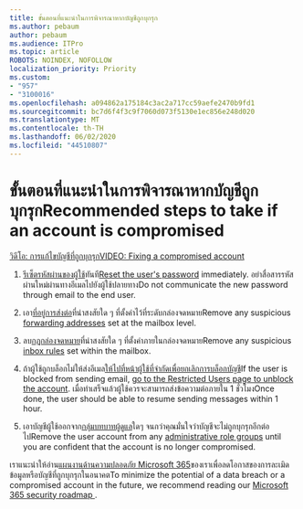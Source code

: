 ```yaml
---
title: ขั้นตอนที่แนะนําในการพิจารณาหากบัญชีถูกบุกรุก
ms.author: pebaum
author: pebaum
ms.audience: ITPro
ms.topic: article
ROBOTS: NOINDEX, NOFOLLOW
localization_priority: Priority
ms.custom:
- "957"
- "3100016"
ms.openlocfilehash: a094862a175184c3ac2a717cc59aefe2470b9fd1
ms.sourcegitcommit: bc7d6f4f3c9f7060d073f5130e1ec856e248d020
ms.translationtype: MT
ms.contentlocale: th-TH
ms.lasthandoff: 06/02/2020
ms.locfileid: "44510807"
---
```

# <a name="recommended-steps-to-take-if-an-account-is-compromised"></a><span data-ttu-id="7af77-102">ขั้นตอนที่แนะนําในการพิจารณาหากบัญชีถูกบุกรุก</span><span class="sxs-lookup"><span data-stu-id="7af77-102">Recommended steps to take if an account is compromised</span></span>

[<span data-ttu-id="7af77-103">วิดีโอ: การแก้ไขบัญชีที่ถูกบุกรุก</span><span class="sxs-lookup"><span data-stu-id="7af77-103">VIDEO: Fixing a compromised account</span></span>](https://www.microsoft.com/videoplayer/embed/RE2jvOb?pid=ocpVideo0-innerdiv-oneplayer&amp;postJsllMsg=true&amp;maskLevel=20&amp;autoplay=true)
  
1. <span data-ttu-id="7af77-104">[รีเซ็ตรหัสผ่านของผู้ใช้](https://docs.microsoft.com/microsoft-365/admin/add-users/reset-passwords)ทันที</span><span class="sxs-lookup"><span data-stu-id="7af77-104">[Reset the user's password](https://docs.microsoft.com/microsoft-365/admin/add-users/reset-passwords) immediately.</span></span> <span data-ttu-id="7af77-105">อย่าสื่อสารรหัสผ่านใหม่ผ่านทางอีเมลไปยังผู้ใช้ปลายทาง</span><span class="sxs-lookup"><span data-stu-id="7af77-105">Do not communicate the new password through email to the end user.</span></span>

2. <span data-ttu-id="7af77-106">เอา[ที่อยู่การส่งต่อ](https://docs.microsoft.com/microsoft-365/admin/email/configure-email-forwarding)ที่น่าสงสัยใด ๆ ที่ตั้งค่าไว้ที่ระดับกล่องจดหมาย</span><span class="sxs-lookup"><span data-stu-id="7af77-106">Remove any suspicious [forwarding addresses](https://docs.microsoft.com/microsoft-365/admin/email/configure-email-forwarding) set at the mailbox level.</span></span>

3. <span data-ttu-id="7af77-107">ลบ[กฎกล่องจดหมาย](https://support.office.com/article/1433E3A0-7FB0-4999-B536-50E05CB67FED)ที่น่าสงสัยใด ๆ ที่ตั้งค่าภายในกล่องจดหมาย</span><span class="sxs-lookup"><span data-stu-id="7af77-107">Remove any suspicious [inbox rules](https://support.office.com/article/1433E3A0-7FB0-4999-B536-50E05CB67FED) set within the mailbox.</span></span>

4. <span data-ttu-id="7af77-108">ถ้าผู้ใช้ถูกบล็อกไม่ให้ส่งอีเมล[ให้ไปที่หน้าผู้ใช้ที่จํากัดเพื่อยกเลิกการบล็อกบัญชี](https://protection.office.com/?hash=/restrictedusers)</span><span class="sxs-lookup"><span data-stu-id="7af77-108">If the user is blocked from sending email, [go to the Restricted Users page to unblock the account](https://protection.office.com/?hash=/restrictedusers).</span></span> <span data-ttu-id="7af77-109">เมื่อทําเสร็จแล้วผู้ใช้ควรจะสามารถส่งข้อความต่อภายใน 1 ชั่วโมง</span><span class="sxs-lookup"><span data-stu-id="7af77-109">Once done, the user should be able to resume sending messages within 1 hour.</span></span>

5. <span data-ttu-id="7af77-110">เอาบัญชีผู้ใช้ออกจาก[กลุ่มบทบาทผู้ดูแล](https://docs.microsoft.com/microsoft-365/admin/add-users/assign-admin-roles)ใดๆ จนกว่าคุณมั่นใจว่าบัญชีจะไม่ถูกบุกรุกอีกต่อไป</span><span class="sxs-lookup"><span data-stu-id="7af77-110">Remove the user account from any [administrative role groups](https://docs.microsoft.com/microsoft-365/admin/add-users/assign-admin-roles) until you are confident that the account is no longer compromised.</span></span>

<span data-ttu-id="7af77-111">เราแนะนําให้อ่าน[แผนงานด้านความปลอดภัย Microsoft 365](https://docs.microsoft.com//office365/securitycompliance/security-roadmap)ของเราเพื่อลดโอกาสของการละเมิดข้อมูลหรือบัญชีที่ถูกบุกรุกในอนาคต</span><span class="sxs-lookup"><span data-stu-id="7af77-111">To minimize the potential of a data breach or a compromised account in the future, we recommend reading our [Microsoft 365 security roadmap ](https://docs.microsoft.com//office365/securitycompliance/security-roadmap).</span></span>
  